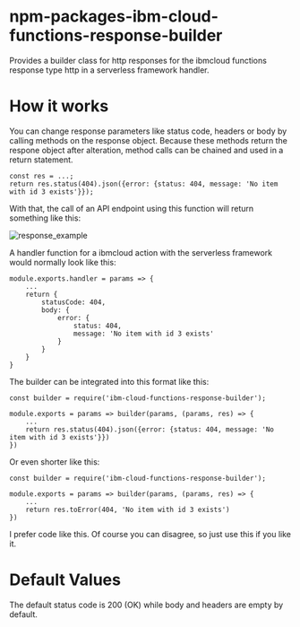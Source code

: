 # npm-packages-ibm-cloud-functions-response-builder
Provides a builder class for http responses for the ibmcloud functions response type http in a serverless framework handler.

# How it works
You can change response parameters like status code, headers or body by calling methods on the response object. Because these methods return the respone object after alteration, method calls can be chained and used in a return statement.

```
const res = ...;
return res.status(404).json({error: {status: 404, message: 'No item with id 3 exists'}});
```

With that, the call of an API endpoint using this function will return something like this:

![response_example](https://github.com/Janinf/npm-packages-ibm-cloud-functions-response-builder/blob/master/docs/images/response_example.PNG)

A handler function for a ibmcloud action with the serverless framework would normally look like this:

```
module.exports.handler = params => {
    ...
    return {
        statusCode: 404,
        body: {
            error: {
                status: 404,
                message: 'No item with id 3 exists'
            }
        }
    }
}
```

The builder can be integrated into this format like this:

```
const builder = require('ibm-cloud-functions-response-builder');

module.exports = params => builder(params, (params, res) => {
    ...
    return res.status(404).json({error: {status: 404, message: 'No item with id 3 exists'}})
})
```

Or even shorter like this:

```
const builder = require('ibm-cloud-functions-response-builder');

module.exports = params => builder(params, (params, res) => {
    ...
    return res.toError(404, 'No item with id 3 exists')
})
```

I prefer code like this. Of course you can disagree, so just use this if you like it.

# Default Values
The default status code is 200 (OK) while body and headers are empty by default.

